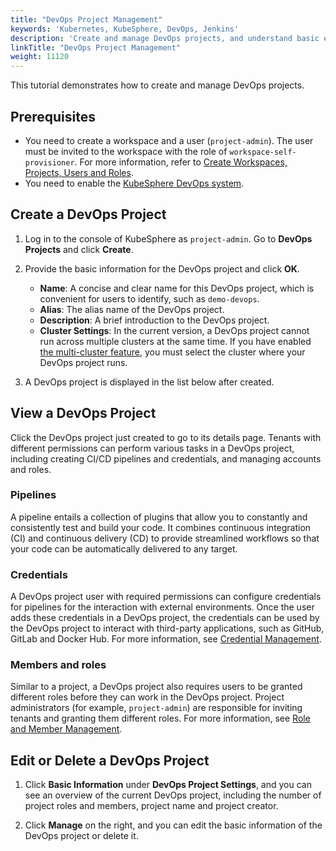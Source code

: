 ```yaml
---
title: "DevOps Project Management"
keywords: 'Kubernetes, KubeSphere, DevOps, Jenkins'
description: 'Create and manage DevOps projects, and understand basic elements in DevOps projects.'
linkTitle: "DevOps Project Management"
weight: 11120
---
```


This tutorial demonstrates how to create and manage DevOps projects.

## Prerequisites

- You need to create a workspace and a user (`project-admin`). The user must be invited to the workspace with the role of `workspace-self-provisioner`. For more information, refer to [Create Workspaces, Projects, Users and Roles](../../../quick-start/create-workspace-and-project/).
- You need to enable the [KubeSphere DevOps system](../../../pluggable-components/devops/).

## Create a DevOps Project

1. Log in to the console of KubeSphere as `project-admin`. Go to **DevOps Projects** and click **Create**.

2. Provide the basic information for the DevOps project and click **OK**.

   - **Name**: A concise and clear name for this DevOps project, which is convenient for users to identify, such as `demo-devops`.
   - **Alias**: The alias name of the DevOps project.
   - **Description**: A brief introduction to the DevOps project.
   - **Cluster Settings**: In the current version, a DevOps project cannot run across multiple clusters at the same time. If you have enabled [the multi-cluster feature](../../../multicluster-management/), you must select the cluster where your DevOps project runs.

3. A DevOps project is displayed in the list below after created.

## View a DevOps Project

Click the DevOps project just created to go to its details page. Tenants with different permissions can perform various tasks in a DevOps project, including creating CI/CD pipelines and credentials, and managing accounts and roles. 

### Pipelines

A pipeline entails a collection of plugins that allow you to constantly and consistently test and build your code. It combines continuous integration (CI) and continuous delivery (CD) to provide streamlined workflows so that your code can be automatically delivered to any target.

### Credentials

A DevOps project user with required permissions can configure credentials for pipelines for the interaction with external environments. Once the user adds these credentials in a DevOps project, the credentials can be used by the DevOps project to interact with third-party applications, such as GitHub, GitLab and Docker Hub. For more information, see [Credential Management](../../../devops-user-guide/how-to-use/credential-management/).

### Members and roles

Similar to a project, a DevOps project also requires users to be granted different roles before they can work in the DevOps project. Project administrators (for example, `project-admin`) are responsible for inviting tenants and granting them different roles. For more information, see [Role and Member Management](../role-and-member-management/).

## Edit or Delete a DevOps Project

1. Click **Basic Information** under **DevOps Project Settings**, and you can see an overview of the current DevOps project, including the number of project roles and members, project name and project creator.

2. Click **Manage** on the right, and you can edit the basic information of the DevOps project or delete it.
